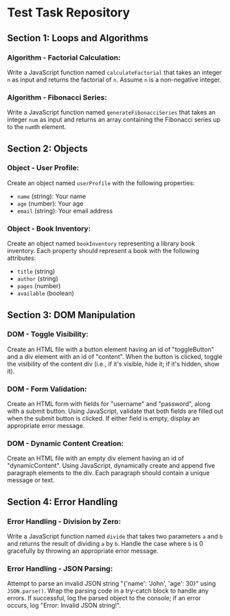 # Test Task Repository

## Section 1: Loops and Algorithms

### Algorithm - Factorial Calculation:

Write a JavaScript function named `calculateFactorial` that takes an integer `n` as input and returns the factorial of `n`. Assume `n` is a non-negative integer.

### Algorithm - Fibonacci Series:

Write a JavaScript function named `generateFibonacciSeries` that takes an integer `num` as input and returns an array containing the Fibonacci series up to the `num`th element.

## Section 2: Objects

### Object - User Profile:

Create an object named `userProfile` with the following properties:

- `name` (string): Your name
- `age` (number): Your age
- `email` (string): Your email address

### Object - Book Inventory:

Create an object named `bookInventory` representing a library book inventory. Each property should represent a book with the following attributes:

- `title` (string)
- `author` (string)
- `pages` (number)
- `available` (boolean)

## Section 3: DOM Manipulation

### DOM - Toggle Visibility:

Create an HTML file with a button element having an id of "toggleButton" and a div element with an id of "content". When the button is clicked, toggle the visibility of the content div (i.e., if it's visible, hide it; if it's hidden, show it).

### DOM - Form Validation:

Create an HTML form with fields for "username" and "password", along with a submit button. Using JavaScript, validate that both fields are filled out when the submit button is clicked. If either field is empty, display an appropriate error message.

### DOM - Dynamic Content Creation:

Create an HTML file with an empty div element having an id of "dynamicContent". Using JavaScript, dynamically create and append five paragraph elements to the div. Each paragraph should contain a unique message or text.

## Section 4: Error Handling

### Error Handling - Division by Zero:

Write a JavaScript function named `divide` that takes two parameters `a` and `b` and returns the result of dividing `a` by `b`. Handle the case where `b` is 0 gracefully by throwing an appropriate error message.

### Error Handling - JSON Parsing:

Attempt to parse an invalid JSON string "{'name': 'John', 'age': 30}" using `JSON.parse()`. Wrap the parsing code in a try-catch block to handle any errors. If successful, log the parsed object to the console; if an error occurs, log "Error: Invalid JSON string!".
